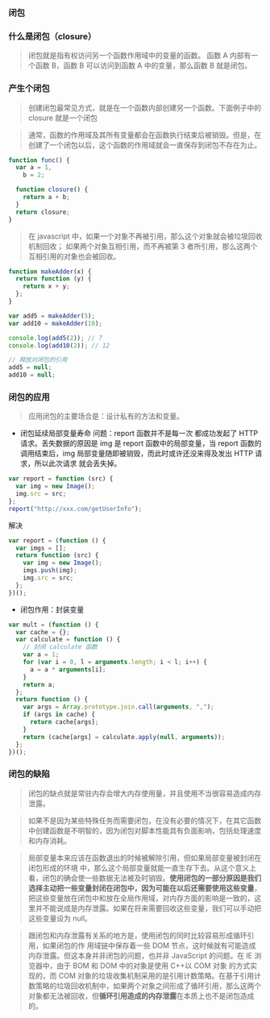 
### 闭包

### 什么是闭包（closure）

> 闭包就是指有权访问另一个函数作用域中的变量的函数。
> 函数 A 内部有一个函数 B，函数 B 可以访问到函数 A 中的变量，那么函数 B 就是闭包。

### 产生个闭包

> 创建闭包最常见方式，就是在一个函数内部创建另一个函数。下面例子中的 closure 就是一个闭包

> 通常，函数的作用域及其所有变量都会在函数执行结束后被销毁。但是，在创建了一个闭包以后，这个函数的作用域就会一直保存到闭包不存在为止。

```js
function func() {
  var a = 1,
    b = 2;

  function closure() {
    return a + b;
  }
  return closure;
}
```

> 在 javascript 中，如果一个对象不再被引用，那么这个对象就会被垃圾回收机制回收；
> 如果两个对象互相引用，而不再被第 3 者所引用，那么这两个互相引用的对象也会被回收。

```js
function makeAdder(x) {
  return function (y) {
    return x + y;
  };
}

var add5 = makeAdder(5);
var add10 = makeAdder(10);

console.log(add5(2)); // 7
console.log(add10(2)); // 12

// 释放对闭包的引用
add5 = null;
add10 = null;
```

### 闭包的应用

> 应用闭包的主要场合是：设计私有的方法和变量。

- 闭包延续局部变量寿命
  问题：report 函数并不是每一次 都成功发起了 HTTP 请求。丢失数据的原因是 img 是 report 函数中的局部变量，当 report 函数的 调用结束后，img 局部变量随即被销毁，而此时或许还没来得及发出 HTTP 请求，所以此次请求 就会丢失掉。

```js
var report = function (src) {
  var img = new Image();
  img.src = src;
};
report("http://xxx.com/getUserInfo");
```

解决

```js
var report = (function () {
  var imgs = [];
  return function (src) {
    var img = new Image();
    imgs.push(img);
    img.src = src;
  };
})();
```

- 闭包作用：封装变量

```js
var mult = (function () {
  var cache = {};
  var calculate = function () {
    // 封闭 calculate 函数
    var a = 1;
    for (var i = 0, l = arguments.length; i < l; i++) {
      a = a * arguments[i];
    }
    return a;
  };
  return function () {
    var args = Array.prototype.join.call(arguments, ",");
    if (args in cache) {
      return cache[args];
    }
    return (cache[args] = calculate.apply(null, arguments));
  };
})();
```

### 闭包的缺陷

> 闭包的缺点就是常驻内存会增大内存使用量，并且使用不当很容易造成内存泄露。

> 如果不是因为某些特殊任务而需要闭包，在没有必要的情况下，在其它函数中创建函数是不明智的，因为闭包对脚本性能具有负面影响，包括处理速度和内存消耗。

> 局部变量本来应该在函数退出的时候被解除引用，但如果局部变量被封闭在闭包形成的环境 中，那么这个局部变量就能一直生存下去。从这个意义上看，闭包的确会使一些数据无法被及时销毁。**使用闭包的一部分原因是我们选择主动把一些变量封闭在闭包中，因为可能在以后还需要使用这些变量**，把这些变量放在闭包中和放在全局作用域，对内存方面的影响是一致的，这里并不能说成是内存泄露。如果在将来需要回收这些变量，我们可以手动把这些变量设为 null。

> 跟闭包和内存泄露有关系的地方是，使用闭包的同时比较容易形成循环引用，如果闭包的作 用域链中保存着一些 DOM 节点，这时候就有可能造成内存泄露。但这本身并非闭包的问题，也并非 JavaScript 的问题。在 IE 浏览器中，由于 BOM 和 DOM 中的对象是使用 C++以 COM 对象 的方式实现的，而 COM 对象的垃圾收集机制采用的是引用计数策略。在基于引用计数策略的垃圾回收机制中，如果两个对象之间形成了循环引用，那么这两个对象都无法被回收，但**循环引用造成的内存泄露**在本质上也不是闭包造成的。
